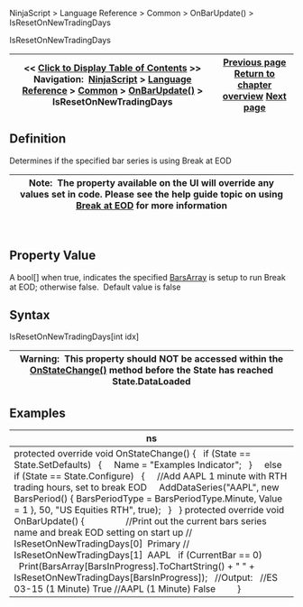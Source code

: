 ﻿
NinjaScript > Language Reference > Common > OnBarUpdate() > IsResetOnNewTradingDays

IsResetOnNewTradingDays

| << [Click to Display Table of Contents](isresetonnewtradingdays.md) >> **Navigation:**     [NinjaScript](ninjascript.md) > [Language Reference](language_reference_wip.md) > [Common](common.md) > [OnBarUpdate()](onbarupdate.md) > IsResetOnNewTradingDays | [Previous page](isfirsttickofbar.md) [Return to chapter overview](onbarupdate.md) [Next page](istickreplays.md) |
| --- | --- |
## Definition
Determines if the specified bar series is using Break at EOD
 

| Note:  The property available on the UI will override any values set in code. Please see the help guide topic on using [Break at EOD](break_at_eod.md) for more information |
| --- |
 
## Property Value
A bool[] when true, indicates the specified [BarsArray](barsarray.md) is setup to run Break at EOD; otherwise false.  Default value is false
 
## Syntax
IsResetOnNewTradingDays[int idx]

| Warning:  This property should NOT be accessed within the [OnStateChange()](onstatechange.md) method before the State has reached State.DataLoaded |
| --- |
## 
## Examples

| ns |
| --- |
| protected override void OnStateChange() {    if (State == State.SetDefaults)    {      Name = "Examples Indicator";    }      else if (State == State.Configure)    {      //Add AAPL 1 minute with RTH trading hours, set to break EOD      AddDataSeries("AAPL", new BarsPeriod() { BarsPeriodType = BarsPeriodType.Minute, Value = 1 }, 50, "US Equities RTH", true);    }   } protected override void OnBarUpdate() {                   //Print out the current bars series name and break EOD setting on start up  //   IsResetOnNewTradingDays[0]  Primary  //   IsResetOnNewTradingDays[1]  AAPL    if (CurrentBar == 0)              Print(BarsArray[BarsInProgress].ToChartString() + " " + IsResetOnNewTradingDays[BarsInProgress]);    //Output:    //ES 03-15 (1 Minute) True  //AAPL (1 Minute) False          } |
